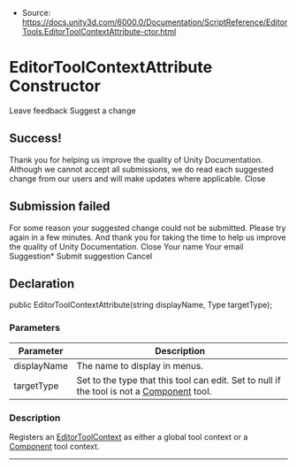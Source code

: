 * Source: https://docs.unity3d.com/6000.0/Documentation/ScriptReference/EditorTools.EditorToolContextAttribute-ctor.html

# EditorToolContextAttribute Constructor
Leave feedback
Suggest a change
## Success!
Thank you for helping us improve the quality of Unity Documentation. Although we cannot accept all submissions, we do read each suggested change from our users and will make updates where applicable.
Close
## Submission failed
For some reason your suggested change could not be submitted. Please <a>try again</a> in a few minutes. And thank you for taking the time to help us improve the quality of Unity Documentation.
Close
Your name Your email Suggestion* Submit suggestion
Cancel
## Declaration
public EditorToolContextAttribute(string displayName, Type targetType); 
### Parameters
Parameter | Description  
---|---  
displayName | The name to display in menus.  
targetType | Set to the type that this tool can edit. Set to null if the tool is not a [Component](https://docs.unity3d.com/6000.0/Documentation/ScriptReference/Component.html) tool.  
### Description
Registers an [EditorToolContext](https://docs.unity3d.com/6000.0/Documentation/ScriptReference/EditorTools.EditorToolContext.html) as either a global tool context or a [Component](https://docs.unity3d.com/6000.0/Documentation/ScriptReference/Component.html) tool context.
* * *
